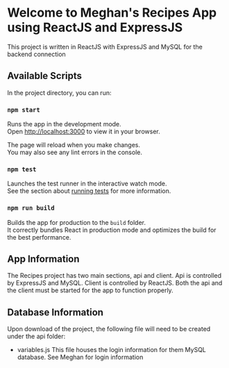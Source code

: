 # Welcome to Meghan's Recipes App using ReactJS and ExpressJS
This project is written in ReactJS with ExpressJS and MySQL for the backend connection

## Available Scripts

In the project directory, you can run:

### `npm start`

Runs the app in the development mode.\
Open [http://localhost:3000](http://localhost:3000) to view it in your browser.

The page will reload when you make changes.\
You may also see any lint errors in the console.

### `npm test`

Launches the test runner in the interactive watch mode.\
See the section about [running tests](https://facebook.github.io/create-react-app/docs/running-tests) for more information.

### `npm run build`

Builds the app for production to the `build` folder.\
It correctly bundles React in production mode and optimizes the build for the best performance.

## App Information

The Recipes project has two main sections, api and client. 
Api is controlled by ExpressJS and MySQL.
Client is controlled by ReactJS.
Both the api and the client must be started for the app to function properly.

## Database Information

Upon download of the project, the following file will need to be created under the api folder:
- variables.js
This file houses the login information for them MySQL database. See Meghan for login information